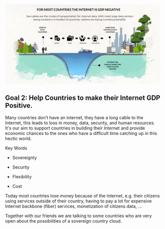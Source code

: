 ![image alt text](img/undersea_cables.png)

## **Goal 2: Help Countries to make their Internet GDP Positive.**

Many countries don’t have an internet, they have a long cable to the Internet, this leads to loss in money, data, security, and human resources. It's our aim to support countries in building their Internet and provide economic chances to the ones who have a difficult time catching up in this hectic world.

Key Words

* Sovereignty

* Security

* Flexibility

* Cost

Today most countries lose money because of the Internet, e.g. their citizens using services outside of their country, having to pay a lot for expensive Internet backbone (fiber) services, monetization of citizens data, …

Together with our friends we are talking to some countries who are very open about the possibilities of a sovereign country cloud.

